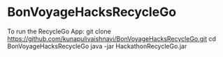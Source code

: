 # BonVoyageHacksRecycleGo
To run the RecycleGo App: 
git clone https://github.com/kunapulivaishnavi/BonVoyageHacksRecycleGo.git
cd BonVoyageHacksRecycleGo
java -jar HackathonRecycleGo.jar
